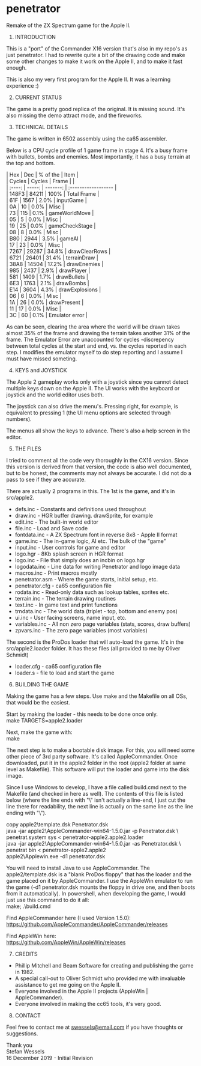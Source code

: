 # penetrator
 Remake of the ZX Spectrum game for the Apple II.

1. INTRODUCTION

This is a "port" of the Commander X16 version that's also in my repo's as just
penetrator.  I had to rewrite quite a bit of the drawing code and make some
other changes to make it work on the Apple II, and to make it fast enough.

This is also my very first program for the Apple II.  It was a learning
experience :)

2. CURRENT STATUS

The game is a pretty good replica of the original.  It is missing sound.  It's
also missing the demo attract mode, and the fireworks.  

3. TECHNICAL DETAILS

The game is written in 6502 assembly using the ca65 assembler.

Below is a CPU cycle profile of 1 game frame in stage 4.  It's a busy frame with
bullets, bombs and enemies.  Most importantly, it has a busy terrain at the top
and bottom.  

| Hex    | Dec    | % of the | Item                |  
| Cycles | Cycles | Frame    |                     |  
| :----: | -----: | -------: | :------------------ |  
| 148F3  | 84211  | 100%     | Total Frame         |  
| 61F    | 1567   | 2.0%     | inputGame           |  
| 0A     | 10     | 0.0%     | Misc                |  
| 73     | 115    | 0.1%     | gameWorldMove       |  
| 05     | 5      | 0.0%     | Misc                |  
| 19     | 25     | 0.0%     | gameCheckStage      |  
| 08     | 8      | 0.0%     | Misc                |  
| B80    | 2944   | 3.5%     | gameAI              |  
| 17     | 23     | 0.0%     | Misc                |  
| 7267   | 29287  | 34.8%    | drawClearRows       |  
| 6721   | 26401  | 31.4%    | terrainDraw         |  
| 38A8   | 14504  | 17.2%    | drawEnemies         |  
| 985    | 2437   | 2.9%     | drawPlayer          |  
| 581    | 1409   | 1.7%     | drawBullets         |  
| 6E3    | 1763   | 2.1%     | drawBombs           |  
| E14    | 3604   | 4.3%     | drawExplosions      |  
| 06     | 6      | 0.0%     | Misc                |  
| 1A     | 26     | 0.0%     | drawPresent         |  
| 11     | 17     | 0.0%     | Misc                |  
| 3C     | 60     | 0.1%     | Emulator error      |  

  
As can be seen, clearing the area where the world will be drawn takes almost 35%
of the frame and drawing the terrain takes another 31% of the frame.  The
Emulator Error are unaccounted for cycles -discrepency between total cycles at
the start and end, vs. the cycles reported in each step.  I modifies the
emulator myself to do step reporting and I assume I must have missed someting.

4. KEYS and JOYSTICK

The Apple 2 gameplay works only with a joystick since you cannot detect multiple
keys down on the Apple II.  The UI works with the keyboard or joystick and the
world editor uses both.

The joystick can also drive the menu's.  Pressing right, for example, is
equivalent to pressing 1 (the UI menu options are selected through numbers).

The menus all show the keys to advance.  There's also a help screen in the
editor.

5. THE FILES

I tried to comment all the code very thoroughly in the CX16 version.  Since this
version is derived from that version, the code is also well documented, but to
be honest, the comments may not always be accurate.  I did not do a pass to see
if they are accurate.

There are actually 2 programs in this.  The 1st is the game, and it's in
src/apple2.

* defs.inc       - Constants and definitions used throughout
* draw.inc       - HGR buffer drawing.  drawSprite, for example
* edit.inc       - The built-in world editor
* file.inc       - Load and Save code
* fontdata.inc   - A ZX Spectrum font in reverse 8x8 - Apple II format
* game.inc       - The in-game logic, AI etc.  The bulk of the "game"
* input.inc      - User controls for game and editor
* logo.hgr       - 8Kb splash screen in HGR format
* logo.inc       - File that simply does an incbin on logo.hgr
* logodata.inc   - Line data for writing Penetrator and logo image data
* macros.inc     - Print macros mostly
* penetrator.asm - Where the game starts, initial setup, etc.
* penetrator.cfg - ca65 configuration file
* rodata.inc     - Read-only data such as lookup tables, sprites etc.
* terrain.inc    - The terrain drawing routines
* text.inc       - In game text and print functions
* trndata.inc    - The world data (triplet - top, bottom and enemy pos)
* ui.inc         - User facing screens, name input, etc.
* variables.inc  - All non zero page variables (stats, scores, draw buffers)
* zpvars.inc     - The zero page variables (most variables)

The second is the ProDos loader that will auto-load the game.  It's in the
src/apple2.loader folder.  It has these files (all provided to me by Oliver
Schmidt)

* loader.cfg     - ca65 configuration file
* loader.s       - file to load and start the game

6. BUILDING THE GAME

Making the game has a few steps.  Use make and the Makefile on all OSs, that
would be the easiest.  

Start by making the loader - this needs to be done once only.  
make TARGETS=apple2.loader

Next, make the game with:  
make

The next step is to make a bootable disk image.  For this, you will need some
other piece of 3rd party software.  It's called AppleCommander.  Once
downloaded, put it in the apple2 folder in the root (apple2 folder at same level
as Makefile).  This software will put the loader and game into the disk image.

Since I use Windows to develop, I have a file called build.cmd next to the
Makefile (and checked in here as well).  The contents of this file is listed
below (where the line ends with "\\" isn't actually a line-end, I just cut the
line there for readability, the next line is actually on the same line as the
line ending with "\\").

copy apple2\\template.dsk Penetrator.dsk  
java -jar apple2\AppleCommander-win64-1.5.0.jar -p  Penetrator.dsk \\  
    penetrat.system sys < penetrator-apple2.apple2.loader  
java -jar apple2\AppleCommander-win64-1.5.0.jar -as Penetrator.dsk \\  
    penetrat        bin < penetrator-apple2.apple2  
apple2\\Applewin.exe -d1 penetrator.dsk  

You will need to install Java to use AppleCommander.  The apple2/template.dsk is
a "blank ProDos floppy" that has the loader and the game placed on it by
AppleCommander.  I use the AppleWin emulator to run the game (-d1 penetrator.dsk
mounts the floppy in drive one, and then boots from it automatically).  In
powershell, when developing the game, I would just use this command to do it
all:  
make; .\\build.cmd

Find AppleCommander here (I used Version 1.5.0):  
https://github.com/AppleCommander/AppleCommander/releases

Find AppleWin here:  
https://github.com/AppleWin/AppleWin/releases

7. CREDITS

* Phillip Mitchell and Beam Software for creating and publishing the game in
  1982.  
* A special call-out to Oliver Schmidt who provided me with invaluable
  assistance to get me going on the Apple II.
* Everyone involved in the Apple II projects (AppleWin | AppleCommander).
* Everyone involved in making the cc65 tools, it's very good.

8. CONTACT

Feel free to contact me at swessels@email.com if you have thoughts or
suggestions.

Thank you  
Stefan Wessels  
16 December 2019 - Initial Revision  
